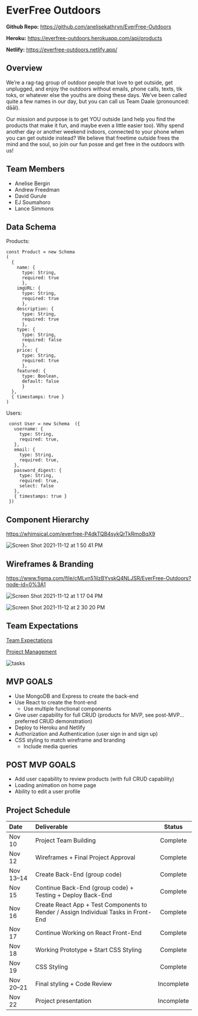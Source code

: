 # EverFree Outdoors

**Github Repo:** https://github.com/anelisekathryn/EverFree-Outdoors

**Heroku:** https://everfree-outdoors.herokuapp.com/api/products

**Netlify:** https://everfree-outdoors.netlify.app/

## Overview

We’re a rag-tag group of outdoor people that love to get outside, get unplugged, and enjoy the outdoors without emails, phone calls, texts, tik toks, or whatever else the youths are doing these days. We’ve been called quite a few names in our day, but you can call us Team Daale (pronounced: dāāl).

Our mission and purpose is to get YOU outside (and help you find the products that make it fun, and maybe even a little easier too). Why spend another day or another weekend indoors, connected to your phone when you can get outside instead? We believe that freetime outside frees the mind and the soul, so join our fun posse and get free in the outdoors with us!

## Team Members

- Anelise Bergin
- Andrew Freedman
- David Gurule
- EJ Soumahoro
- Lance Simmons

## Data Schema

Products:

```
const Product = new Schema
(
  {
    name: {
      type: String,
      required: true
      },
    imgURL: {
      type: String,
      required: true
      },
    description: {
      type: String,
      required: true
      },
    type: {
      type: String,
      required: false
      },
    price: {
      type: String,
      required: true
      },
    featured: {
      type: Boolean,
      default: false
      }
  },
  { timestamps: true }
)
```

Users:

```
 const User = new Schema  ({
   username: {
     type: String,
     required: true,
   },
   email: {
     type: String,
     required: true,
   },
   password_digest: {
     type: String,
     required: true,
     select: false
   },
   { timestamps: true }
 })

```

## Component Hierarchy

https://whimsical.com/everfree-P4dkTQB4sykQrTkRmoBqX9

![Screen Shot 2021-11-12 at 1 50 41 PM](https://user-images.githubusercontent.com/90531123/141532906-6f8046d3-b26d-4457-921f-234126942273.png)

## Wireframes & Branding

https://www.figma.com/file/cMLvn51ilzBYvskQ4NLJSR/EverFree-Outdoors?node-id=0%3A1

![Screen Shot 2021-11-12 at 1 17 04 PM](https://user-images.githubusercontent.com/90531123/141529286-a175ae3c-1e1a-469b-8158-86de37ed976b.png)

![Screen Shot 2021-11-12 at 2 30 20 PM](https://user-images.githubusercontent.com/90531123/141536904-64191867-03b6-4d4b-a387-c8ba05fbf0a3.png)

## Team Expectations

[Team Expectations](https://docs.google.com/document/d/1cJsnRTeMD8zwStb7M6jFdcLx1ro5UoGyzrmQ1iOCzB0/edit?usp=sharing)

[Project Management](https://app.asana.com/0/1201354529674099/timeline)

![tasks](https://user-images.githubusercontent.com/90531123/142075504-b77ae438-4cd6-4c40-a0d0-ef6a8c1d6867.jpg)

## MVP GOALS

- Use MongoDB and Express to create the back-end
- Use React to create the front-end
  - Use multiple functional components
- Give user capability for full CRUD (products for MVP, see post-MVP... preferred CRUD demonstration)
- Deploy to Heroku and Netlify
- Authorization and Authentication (user sign in and sign up)
- CSS styling to match wireframe and branding
  - Include media queries

## POST MVP GOALS

- Add user capability to review products (with full CRUD capability)
- Loading animation on home page
- Ability to edit a user profile

## Project Schedule

| Date      | Deliverable                                                                         |   Status   |
| :-------- | :---------------------------------------------------------------------------------- | :--------: |
| Nov 10    | Project Team Building                                                               |  Complete  |
| Nov 12    | Wireframes + Final Project Approval                                                 |  Complete  |
| Nov 13–14 | Create Back-End (group code)                                                        |  Complete  |
| Nov 15    | Continue Back-End (group code) + Testing + Deploy Back-End                          |  Complete  |
| Nov 16    | Create React App + Test Components to Render / Assign Individual Tasks in Front-End |  Complete  |
| Nov 17    | Continue Working on React Front-End                                                 |  Complete  |
| Nov 18    | Working Prototype + Start CSS Styling                                               |  Complete  |
| Nov 19    | CSS Styling                                                                         |  Complete  |
| Nov 20–21 | Final styling + Code Review                                                         | Incomplete |
| Nov 22    | Project presentation                                                                | Incomplete |
